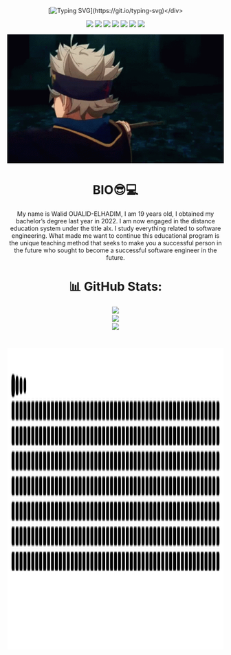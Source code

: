 <div align="center">
         
[![Typing SVG](https://readme-typing-svg.herokuapp.com?font=Lora&weight=700&size=24&pause=100&color=65FF00&background=F9FFF400&center=true&vCenter=true&width=500&height=60&lines=Hey+there+it's+me;%E2%95%B0%E2%9C%A7OUALID_ELHADIM%E2%80%A2%E2%80%A2%E1%9D%B0%F0%9F%92%93;I'm+a+19-year-old;I+living+in++Morocco;I'm+obsessed+with+coding;I+love+learning+new+things;I'm+software+atengineer+ALX!)](https://git.io/typing-svg)</div>



<div align="center"><p><a href="https://twitter.com/walid_|   ELHADIM" target="_blank"><img
            src="https://img.shields.io/badge/|-OUALID-blue?logo=twitter&style=for-the-badge"/></a> <a href="https://www.facebook.com/walid.hdm.33" target="_blank"><img
            src="https://img.shields.io/badge/|-OUALID-blue?logo=facebook&style=for-the-badge"/></a> <a href="https://www.instagram.com/walid.hdm/" target="_blank"><img
            src="https://img.shields.io/badge/|-OUALID-blue?logo=instagram&style=for-the-badge"/></a> <a href="mailto:walid ELHADIM8@gmail.com"><img
            src="https://img.shields.io/badge/|-OUALID-blue?logo=gmail&style=for-the-badge"/></a> <a href="https://www.linkedin.com/in/walid-ELHADIM-752a04268" target="_blank"><img
            src="https://img.shields.io/badge/%7C-OUALID-blue?style=for-the-badge&logo=linkedin"/></a> <a href="https://wa.me//+212606956478"><img
            src="https://img.shields.io/badge/|-OUALID-blue?logo=WhatsApp&style=for-the-badge"/></a> <a href=https://t.me/Walid_Hdm_2004 target="_blank"><img
            src="https://img.shields.io/badge/|-OUALID-blue?logo=telegram&style=for-the-badge"/></a></p></div>
                 
 <div align="center">          
<img src="PIPLO1/s9.gif" alt="coding" width="600px" height="300px" /></div>

<h1><a>BIO😎💻<a></h1>
<p dir="auto">My name is Walid OUALID-ELHADIM, I am 19 years old, I obtained my bachelor’s degree last year in 2022. I am now engaged in the distance education system under the title alx. I study everything related to software engineering. What made me want to continue this educational program is the unique teaching method that seeks to make you a successful person in the future who sought to become a successful software engineer in the future.</p>

# 📊 GitHub Stats:
![](https://github-readme-stats.vercel.app/api?username=OUALIID&theme=radical&hide_border=true&include_all_commits=true&count_private=true)<br/>
![](https://github-readme-streak-stats.herokuapp.com/?user=OUALIID&theme=radical&hide_border=true)<br/>
![](https://github-readme-stats.vercel.app/api/top-langs/?username=OUALIID&theme=radical&hide_border=true&include_all_commits=true&count_private=true&layout=compact)

<!-- Proudly created with GPRM ( https://gprm.itsvg.in ) -->


 <h1><div align="center">          
<img src="PIPLO1/snake.svg" alt="coding" width="1000px" height="700.56px" /></div></h>

